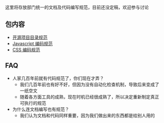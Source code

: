 这里将存放部门统一的文档及代码编写规范，目前还没定稿，欢迎参与讨论

## 包内容

* [开源项目目录规范](./project.md)
* [Javascript 编码规范](./javascript.md)
* [CSS 编码规范](./css.md)


## FAQ

* 人家几百年前就有代码规范了，你们现在才弄？
    * 我们几百年前也有好不好，但因为没有自动化检查机制，导致后来变成了一纸空文
    * 随着各方面工具的成熟，现在时机已经很成熟了，所以决定重新制定真正可执行的规范
* 为什么连文档编写也有规范？
    * 我们认为文档和代码同样重要，因为我们做出来的东西都是给别人用的
